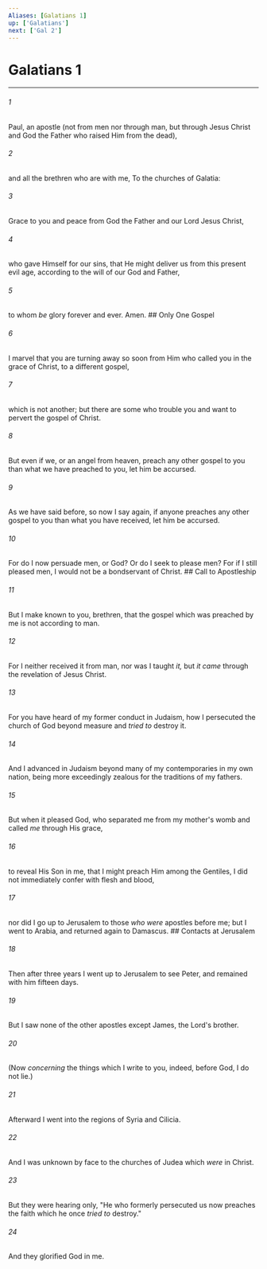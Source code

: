 ```yaml
---
Aliases: [Galatians 1]
up: ['Galatians']
next: ['Gal 2']
---
```

# Galatians 1

***


###### 1 
Paul, an apostle (not from men nor through man, but through Jesus Christ and God the Father who raised Him from the dead), 

###### 2 
and all the brethren who are with me, To the churches of Galatia: 

###### 3 
Grace to you and peace from God the Father and our Lord Jesus Christ, 

###### 4 
who gave Himself for our sins, that He might deliver us from this present evil age, according to the will of our God and Father, 

###### 5 
to whom _be_ glory forever and ever. Amen. ## Only One Gospel 

###### 6 
I marvel that you are turning away so soon from Him who called you in the grace of Christ, to a different gospel, 

###### 7 
which is not another; but there are some who trouble you and want to pervert the gospel of Christ. 

###### 8 
But even if we, or an angel from heaven, preach any other gospel to you than what we have preached to you, let him be accursed. 

###### 9 
As we have said before, so now I say again, if anyone preaches any other gospel to you than what you have received, let him be accursed. 

###### 10 
For do I now persuade men, or God? Or do I seek to please men? For if I still pleased men, I would not be a bondservant of Christ. ## Call to Apostleship 

###### 11 
But I make known to you, brethren, that the gospel which was preached by me is not according to man. 

###### 12 
For I neither received it from man, nor was I taught _it,_ but _it came_ through the revelation of Jesus Christ. 

###### 13 
For you have heard of my former conduct in Judaism, how I persecuted the church of God beyond measure and _tried to_ destroy it. 

###### 14 
And I advanced in Judaism beyond many of my contemporaries in my own nation, being more exceedingly zealous for the traditions of my fathers. 

###### 15 
But when it pleased God, who separated me from my mother's womb and called _me_ through His grace, 

###### 16 
to reveal His Son in me, that I might preach Him among the Gentiles, I did not immediately confer with flesh and blood, 

###### 17 
nor did I go up to Jerusalem to those _who were_ apostles before me; but I went to Arabia, and returned again to Damascus. ## Contacts at Jerusalem 

###### 18 
Then after three years I went up to Jerusalem to see Peter, and remained with him fifteen days. 

###### 19 
But I saw none of the other apostles except James, the Lord's brother. 

###### 20 
(Now _concerning_ the things which I write to you, indeed, before God, I do not lie.) 

###### 21 
Afterward I went into the regions of Syria and Cilicia. 

###### 22 
And I was unknown by face to the churches of Judea which _were_ in Christ. 

###### 23 
But they were hearing only, "He who formerly persecuted us now preaches the faith which he once _tried to_ destroy." 

###### 24 
And they glorified God in me.
